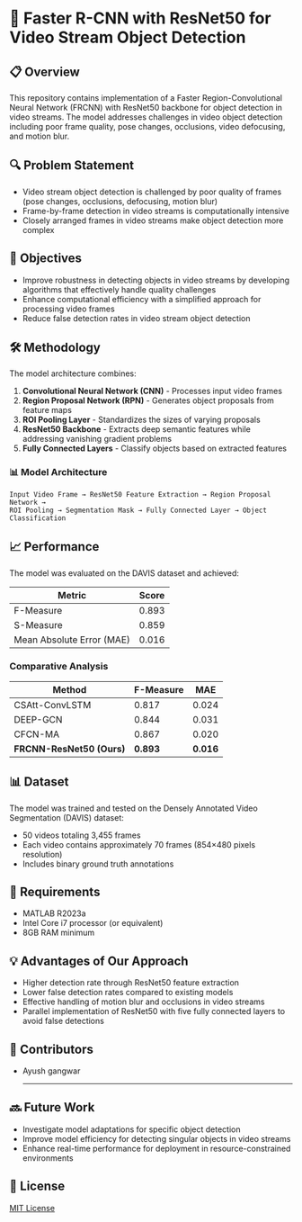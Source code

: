 # 🎯 Faster R-CNN with ResNet50 for Video Stream Object Detection

## 📋 Overview

This repository contains implementation of a Faster Region-Convolutional Neural Network (FRCNN) with ResNet50 backbone for object detection in video streams. The model addresses challenges in video object detection including poor frame quality, pose changes, occlusions, video defocusing, and motion blur.

## 🔍 Problem Statement

- Video stream object detection is challenged by poor quality of frames (pose changes, occlusions, defocusing, motion blur)
- Frame-by-frame detection in video streams is computationally intensive
- Closely arranged frames in video streams make object detection more complex

## 🎯 Objectives

- Improve robustness in detecting objects in video streams by developing algorithms that effectively handle quality challenges
- Enhance computational efficiency with a simplified approach for processing video frames
- Reduce false detection rates in video stream object detection

## 🛠️ Methodology

The model architecture combines:

1. **Convolutional Neural Network (CNN)** - Processes input video frames
2. **Region Proposal Network (RPN)** - Generates object proposals from feature maps
3. **ROI Pooling Layer** - Standardizes the sizes of varying proposals
4. **ResNet50 Backbone** - Extracts deep semantic features while addressing vanishing gradient problems
5. **Fully Connected Layers** - Classify objects based on extracted features

### 📊 Model Architecture

```
Input Video Frame → ResNet50 Feature Extraction → Region Proposal Network → 
ROI Pooling → Segmentation Mask → Fully Connected Layer → Object Classification
```

## 📈 Performance

The model was evaluated on the DAVIS dataset and achieved:

| Metric | Score |
|--------|-------|
| F-Measure | 0.893 |
| S-Measure | 0.859 |
| Mean Absolute Error (MAE) | 0.016 |

### Comparative Analysis

| Method | F-Measure | MAE |
|--------|-----------|-----|
| CSAtt-ConvLSTM | 0.817 | 0.024 |
| DEEP-GCN | 0.844 | 0.031 |
| CFCN-MA | 0.867 | 0.020 |
| **FRCNN-ResNet50 (Ours)** | **0.893** | **0.016** |

## 📊 Dataset

The model was trained and tested on the Densely Annotated Video Segmentation (DAVIS) dataset:
- 50 videos totaling 3,455 frames
- Each video contains approximately 70 frames (854×480 pixels resolution)
- Includes binary ground truth annotations

## 🔧 Requirements

- MATLAB R2023a
- Intel Core i7 processor (or equivalent)
- 8GB RAM minimum

## 💡 Advantages of Our Approach

- Higher detection rate through ResNet50 feature extraction
- Lower false detection rates compared to existing models
- Effective handling of motion blur and occlusions in video streams
- Parallel implementation of ResNet50 with five fully connected layers to avoid false detections

## 👥 Contributors <br>

- Ayush gangwar
<br><hr>

## 🔜 Future Work

- Investigate model adaptations for specific object detection
- Improve model efficiency for detecting singular objects in video streams
- Enhance real-time performance for deployment in resource-constrained environments


## 📄 License

[MIT License](LICENSE)